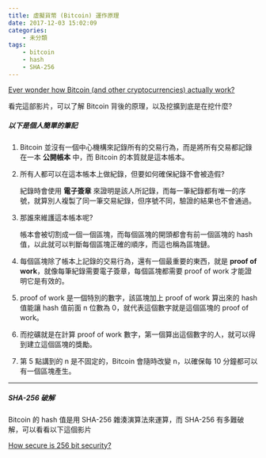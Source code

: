 ```yaml
---
title: 虛擬貨幣 (Bitcoin) 運作原理
date: 2017-12-03 15:02:09
categories:
    - 未分類
tags:
    - bitcoin
    - hash
    - SHA-256
---
```


[Ever wonder how Bitcoin (and other cryptocurrencies) actually work?](https://www.youtube.com/watch?v=bBC-nXj3Ng4)

看完這部影片，可以了解 Bitcoin 背後的原理，以及挖擴到底是在挖什麼?

<!--more-->

##### 以下是個人簡單的筆記

1. Bitcoin 並沒有一個中心機構來記錄所有的交易行為，而是將所有交易都記錄在一本 **公開帳本** 中，而 Bitcoin 的本質就是這本帳本。

2. 所有人都可以在這本帳本上做紀錄，但要如何確保紀錄不會被造假?

    紀錄時會使用 **電子簽章** 來證明是該人所記錄，而每一筆紀錄都有唯一的序號，就算別人複製了同一筆交易紀錄，但序號不同，驗證的結果也不會通過。

3. 那誰來維護這本帳本呢?

    帳本會被切割成一個一個區塊，而每個區塊的開頭都會有前一個區塊的 hash 值，以此就可以判斷每個區塊正確的順序，而這也稱為區塊鏈。

4. 每個區塊除了帳本上記錄的交易行為，還有一個最重要的東西，就是 **proof of work**，就像每筆紀錄需要電子簽章，每個區塊都需要 proof of work 才能證明它是有效的。

5. proof of work 是一個特別的數字，該區塊加上 proof of work 算出來的 hash 值能讓 hash 值前面 n 位數為 0，就代表這個數字就是這個區塊的 proof of work。

6. 而挖礦就是在計算 proof of work 數字，第一個算出這個數字的人，就可以得到建立這個區塊的獎勵。

7. 第 5 點講到的 n 是不固定的，Bitcoin 會隨時改變 n，以確保每 10 分鐘都可以有一個區塊產生。

---

##### SHA-256 破解

Bitcoin 的 hash 值是用 SHA-256 雜湊演算法來運算，而 SHA-256 有多難破解，可以看看以下這個影片

[How secure is 256 bit security?](https://www.youtube.com/watch?v=S9JGmA5_unY)
